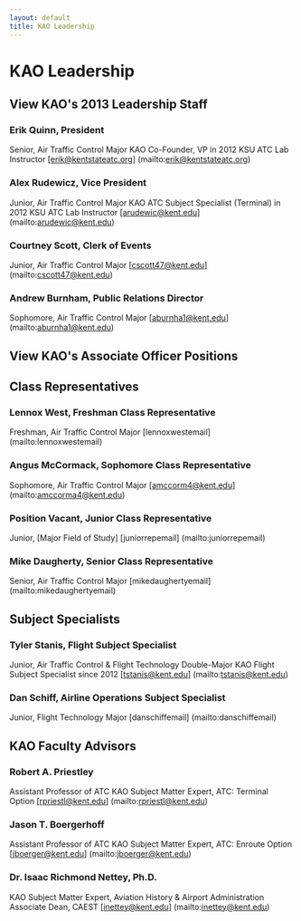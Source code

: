 ```yaml
---
layout: default
title: KAO Leadership
---
```

# KAO Leadership

View KAO's 2013 Leadership Staff
-

### Erik Quinn, President
Senior, Air Traffic Control Major
KAO Co-Founder, VP in 2012
KSU ATC Lab Instructor
[erik@kentstateatc.org] (mailto:erik@kentstateatc.org)

### Alex Rudewicz, Vice President
Junior, Air Traffic Control Major
KAO ATC Subject Specialist (Terminal) in 2012
KSU ATC Lab Instructor
[arudewic@kent.edu] (mailto:arudewic@kent.edu)

### Courtney Scott, Clerk of Events
Junior, Air Traffic Control Major
[cscott47@kent.edu] (mailto:cscott47@kent.edu)

### Andrew Burnham, Public Relations Director
Sophomore, Air Traffic Control Major
[aburnha1@kent.edu] (mailto:aburnha1@kent.edu)


View KAO's Associate Officer Positions
-

## Class Representatives

### Lennox West, Freshman Class Representative
Freshman, Air Traffic Control Major
[lennoxwestemail] (mailto:lennoxwestemail)

### Angus McCormack, Sophomore Class Representative
Sophomore, Air Traffic Control Major
[amccorm4@kent.edu] (mailto:amccorma4@kent.edu)

### Position Vacant, Junior Class Representative
Junior, [Major Field of Study]
[juniorrepemail] (mailto:juniorrepemail)

### Mike Daugherty, Senior Class Representative
Senior, Air Traffic Control Major
[mikedaughertyemail] (mailto:mikedaughertyemail)

## Subject Specialists

### Tyler Stanis, Flight Subject Specialist
Junior, Air Traffic Control & Flight Technology Double-Major
KAO Flight Subject Specialist since 2012
[tstanis@kent.edu] (mailto:tstanis@kent.edu)

### Dan Schiff, Airline Operations Subject Specialist
Junior, Flight Technology Major
[danschiffemail] (mailto:danschiffemail)


KAO Faculty Advisors
-

### Robert A. Priestley
Assistant Professor of ATC
KAO Subject Matter Expert, ATC: Terminal Option
[rpriestl@kent.edu] (mailto:rpriestl@kent.edu)

### Jason T. Boergerhoff
Assistant Professor of ATC
KAO Subject Matter Expert, ATC: Enroute Option
[jboerger@kent.edu] (mailto:jboerger@kent.edu)

### Dr. Isaac Richmond Nettey, Ph.D.
KAO Subject Matter Expert, Aviation History & Airport Administration
Associate Dean, CAEST
[inettey@kent.edu] (mailto:inettey@kent.edu)
